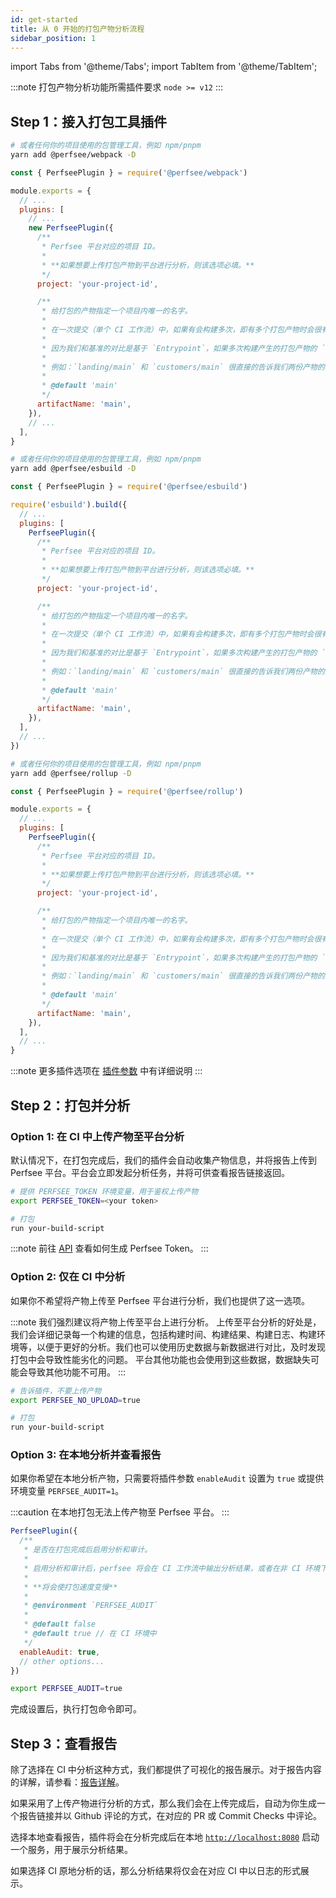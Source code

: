 ```yaml
---
id: get-started
title: 从 0 开始的打包产物分析流程
sidebar_position: 1
---
```


import Tabs from '@theme/Tabs';
import TabItem from '@theme/TabItem';

:::note
打包产物分析功能所需插件要求 `node >= v12`
:::

## Step 1：接入打包工具插件

<Tabs>
<TabItem value="Webpack">

```bash
# 或者任何你的项目使用的包管理工具，例如 npm/pnpm
yarn add @perfsee/webpack -D
```

```js title="webpack.config.js"
const { PerfseePlugin } = require('@perfsee/webpack')

module.exports = {
  // ...
  plugins: [
    // ...
    new PerfseePlugin({
      /**
       * Perfsee 平台对应的项目 ID。
       *
       * **如果想要上传打包产物到平台进行分析，则该选项必填。**
       */
      project: 'your-project-id',

      /**
       * 给打包的产物指定一个项目内唯一的名字。
       *
       * 在一次提交（单个 CI 工作流）中，如果有会构建多次，即有多个打包产物时会很有用。
       *
       * 因为我们和基准的对比是基于 `Entrypoint`，如果多次构建产生的打包产物的 `Entrypoint` 名字相同，我们无法确定哪个是正确的用来被对比的基准。
       *
       * 例如：`landing/main` 和 `customers/main` 很直接的告诉我们两份产物的区别，后续我们也可以用相同名字的产物进行对比。
       *
       * @default 'main'
       */
      artifactName: 'main',
    }),
    // ...
  ],
}
```

</TabItem>
<TabItem value="ESBuild">

```bash
# 或者任何你的项目使用的包管理工具，例如 npm/pnpm
yarn add @perfsee/esbuild -D
```

```js title="build.js"
const { PerfseePlugin } = require('@perfsee/esbuild')

require('esbuild').build({
  // ...
  plugins: [
    PerfseePlugin({
      /**
       * Perfsee 平台对应的项目 ID。
       *
       * **如果想要上传打包产物到平台进行分析，则该选项必填。**
       */
      project: 'your-project-id',

      /**
       * 给打包的产物指定一个项目内唯一的名字。
       *
       * 在一次提交（单个 CI 工作流）中，如果有会构建多次，即有多个打包产物时会很有用。
       *
       * 因为我们和基准的对比是基于 `Entrypoint`，如果多次构建产生的打包产物的 `Entrypoint` 名字相同，我们无法确定哪个是正确的用来被对比的基准。
       *
       * 例如：`landing/main` 和 `customers/main` 很直接的告诉我们两份产物的区别，后续我们也可以用相同名字的产物进行对比。
       *
       * @default 'main'
       */
      artifactName: 'main',
    }),
  ],
  // ...
})
```

</TabItem>
<TabItem value="Rollup">

```bash
# 或者任何你的项目使用的包管理工具，例如 npm/pnpm
yarn add @perfsee/rollup -D
```

```js title=" rollup.config.js"
const { PerfseePlugin } = require('@perfsee/rollup')

module.exports = {
  // ...
  plugins: [
    PerfseePlugin({
      /**
       * Perfsee 平台对应的项目 ID。
       *
       * **如果想要上传打包产物到平台进行分析，则该选项必填。**
       */
      project: 'your-project-id',

      /**
       * 给打包的产物指定一个项目内唯一的名字。
       *
       * 在一次提交（单个 CI 工作流）中，如果有会构建多次，即有多个打包产物时会很有用。
       *
       * 因为我们和基准的对比是基于 `Entrypoint`，如果多次构建产生的打包产物的 `Entrypoint` 名字相同，我们无法确定哪个是正确的用来被对比的基准。
       *
       * 例如：`landing/main` 和 `customers/main` 很直接的告诉我们两份产物的区别，后续我们也可以用相同名字的产物进行对比。
       *
       * @default 'main'
       */
      artifactName: 'main',
    }),
  ],
  // ...
}
```

</TabItem>

</Tabs>

:::note
更多插件选项在 [插件参数](./plugin-options) 中有详细说明
:::

## Step 2：打包并分析

### Option 1: 在 CI 中上传产物至平台分析

默认情况下，在打包完成后，我们的插件会自动收集产物信息，并将报告上传到 Perfsee 平台。平台会立即发起分析任务，并将可供查看报告链接返回。

```bash
# 提供 PERFSEE_TOKEN 环境变量，用于鉴权上传产物
export PERFSEE_TOKEN=<your token>

# 打包
run your-build-script
```

:::note
前往 [API](../api) 查看如何生成 Perfsee Token。
:::

### Option 2: 仅在 CI 中分析

如果你不希望将产物上传至 Perfsee 平台进行分析，我们也提供了这一选项。

:::note
我们强烈建议将产物上传至平台上进行分析。
上传至平台分析的好处是，我们会详细记录每一个构建的信息，包括构建时间、构建结果、构建日志、构建环境等，以便于更好的分析。我们也可以使用历史数据与新数据进行对比，及时发现打包中会导致性能劣化的问题。
平台其他功能也会使用到这些数据，数据缺失可能会导致其他功能不可用。
:::

```bash
# 告诉插件，不要上传产物
export PERFSEE_NO_UPLOAD=true

# 打包
run your-build-script
```

### Option 3: 在本地分析并查看报告

如果你希望在本地分析产物，只需要将插件参数 `enableAudit` 设置为 `true` 或提供环境变量 `PERFSEE_AUDIT=1`。

:::caution
在本地打包无法上传产物至 Perfsee 平台。
:::

<Tabs>
<TabItem value="Config">

```js title="config"
PerfseePlugin({
  /**
   * 是否在打包完成后启用分析和审计。
   *
   * 启用分析和审计后，perfsee 将会在 CI 工作流中输出分析结果，或者在非 CI 环境下启动一个服务，用于展示分析结果。
   *
   * **将会使打包速度变慢**
   *
   * @environment `PERFSEE_AUDIT`
   *
   * @default false
   * @default true // 在 CI 环境中
   */
  enableAudit: true,
  // other options...
})
```

</TabItem>

<TabItem value="Environment Variable">

```bash
export PERFSEE_AUDIT=true
```

</TabItem>
</Tabs>

完成设置后，执行打包命令即可。

## Step 3：查看报告

除了选择在 CI 中分析这种方式，我们都提供了可视化的报告展示。对于报告内容的详解，请参看：[报告详解](./bundle-report)。

如果采用了上传产物进行分析的方式，那么我们会在上传完成后，自动为你生成一个报告链接并以 Github 评论的方式，在对应的 PR 或 Commit Checks 中评论。

选择本地查看报告，插件将会在分析完成后在本地 [`http://localhost:8080`](http://localhost:8080) 启动一个服务，用于展示分析结果。

如果选择 CI 原地分析的话，那么分析结果将仅会在对应 CI 中以日志的形式展示。
